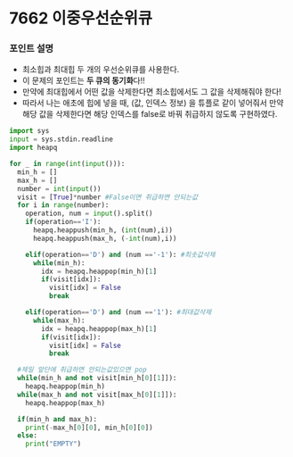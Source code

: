 ﻿# 7662 이중우선순위큐

### 포인트 설명
- 최소힙과 최대힙 두 개의 우선순위큐를 사용한다.
- 이 문제의 포인트는 **두 큐의 동기화**다!!
- 만약에 최대힙에서 어떤 값을 삭제한다면 최소힙에서도 그 값을 삭제해줘야 한다!
- 따라서 나는 애초에 힙에 넣을 때, (값, 인덱스 정보) 을 튜플로 같이 넣어줘서 만약 해당 값을 삭제한다면 해당 인덱스를 false로 바꿔 취급하지 않도록 구현하였다.

```python
import sys
input = sys.stdin.readline
import heapq

for _ in range(int(input())):
  min_h = []
  max_h = []
  number = int(input())
  visit = [True]*number #False이면 취급하면 안되는값
  for i in range(number):
    operation, num = input().split()
    if(operation=='I'):
      heapq.heappush(min_h, (int(num),i))
      heapq.heappush(max_h, (-int(num),i))

    elif(operation=='D') and (num =='-1'): #최솟값삭제
      while(min_h):
        idx = heapq.heappop(min_h)[1]
        if(visit[idx]):
          visit[idx] = False
          break

    elif(operation=='D') and (num =='1'): #최대값삭제
      while(max_h):
        idx = heapq.heappop(max_h)[1]
        if(visit[idx]):
          visit[idx] = False
          break

  #제일 앞단에 취급하면 안되는값있으면 pop        
  while(min_h and not visit[min_h[0][1]]):
    heapq.heappop(min_h)
  while(max_h and not visit[max_h[0][1]]):
    heapq.heappop(max_h)

  if(min_h and max_h):
    print(-max_h[0][0], min_h[0][0])
  else:
    print("EMPTY")
```
